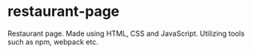 # restaurant-page
Restaurant page. Made using HTML, CSS and JavaScript. Utilizing tools such as npm, webpack etc.
